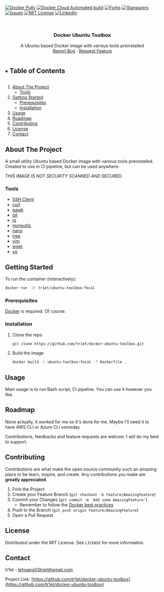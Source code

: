 <!-- PROJECT SHIELDS -->

[![Docker Pulls][docker-shield]][docker-url]
[![Docker Cloud Automated build][docker-build-shield]][docker-build-url]
[![Forks][forks-shield]][forks-url]
[![Stargazers][stars-shield]][stars-url]
[![Issues][issues-shield]][issues-url]
[![MIT License][license-shield]][license-url]
[![LinkedIn][linkedin-shield]][linkedin-url]

<!-- PROJECT LOGO -->
<br />
<p align="center">
  <h3 align="center">Docker Ubuntu Toolbox</h3>

  <p align="center">
    A Ubuntu based Docker image with various tools preinstalled
    <br />
    <a href="https://github.com/tr1et/docker-ubuntu-toolbox/issues">Report Bug</a>
    ·
    <a href="https://github.com/tr1et/docker-ubuntu-toolbox/issues">Request Feature</a>
  </p>
</p>

<!-- TABLE OF CONTENTS -->
<details open="open">
  <summary><h2 style="display: inline-block">Table of Contents</h2></summary>
  <ol>
    <li>
      <a href="#about-the-project">About The Project</a>
      <ul>
        <li><a href="#built-with">Tools</a></li>
      </ul>
    </li>
    <li>
      <a href="#getting-started">Getting Started</a>
      <ul>
        <li><a href="#prerequisites">Prerequisites</a></li>
        <li><a href="#installation">Installation</a></li>
      </ul>
    </li>
    <li><a href="#usage">Usage</a></li>
    <li><a href="#roadmap">Roadmap</a></li>
    <li><a href="#contributing">Contributing</a></li>
    <li><a href="#license">License</a></li>
    <li><a href="#contact">Contact</a></li>
  </ol>
</details>

<!-- ABOUT THE PROJECT -->
## About The Project

A small utility Ubuntu based Docker image with various tools preinstalled. Created to use in CI pipeline, but can be used anywhere.

*THIS IMAGE IS NOT SECURITY SCANNED AND SECURED.*

### Tools

* [SSH Client](https://www.openssh.com/)
* [curl](https://curl.se/)
* [gawk](https://www.gnu.org/software/gawk/)
* [git](https://git-scm.com/)
* [jq](https://stedolan.github.io/jq/)
* [moreutils](http://joeyh.name/code/moreutils/)
* [nano](https://www.nano-editor.org/)
* [tree](https://linux.die.net/man/1/tree)
* [vim](https://www.vim.org/)
* [wget](https://www.gnu.org/software/wget/)
* [yq](https://mikefarah.gitbook.io/yq/)

<!-- GETTING STARTED -->
## Getting Started

To run the container (interactively):

```bash
docker run -it tr1et/ubuntu-toolbox:focal
```

### Prerequisites

[Docker](https://www.docker.com/get-started) is required. Of course.

### Installation

1. Clone the repo

   ```sh
   git clone https://github.com/tr1et/docker-ubuntu-toolbox.git
   ```

2. Build the image

   ```sh
   docker build -t ubuntu-toolbox:focal -f Dockerfile .
   ```

<!-- USAGE EXAMPLES -->
## Usage

Main usage is to run Bash script, CI pipeline.
You can use it however you like.

<!-- ROADMAP -->
## Roadmap

None actually, it worked for me so it's done for me. Maybe I'll need it to have AWS CLI or Azure CLI someday.

Contributions, feedbacks and feature requests are welcom. I will do my best to support.

<!-- CONTRIBUTING -->
## Contributing

Contributions are what make the open source community such an amazing place to be learn, inspire, and create. Any contributions you make are **greatly appreciated**.

1. Fork the Project
2. Create your Feature Branch (`git checkout -b feature/AmazingFeature`)
3. Commit your Changes (`git commit -m 'Add some AmazingFeature'`)
    * Remember to follow the [Docker best practices](https://docs.docker.com/develop/develop-images/dockerfile_best-practices/)
4. Push to the Branch (`git push origin feature/AmazingFeature`)
5. Open a Pull Request

<!-- LICENSE -->
## License

Distributed under the MIT License. See `LICENSE` for more information.

<!-- CONTACT -->
## Contact

tr1et - lehoang03triet@gmail.com

Project Link: [https://github.com/tr1et/docker-ubuntu-toolbox](https://github.com/tr1et/docker-ubuntu-toolbox)

<!-- MARKDOWN LINKS & IMAGES -->
<!-- https://www.markdownguide.org/basic-syntax/#reference-style-links -->
[docker-shield]: https://img.shields.io/docker/pulls/tr1et/ubuntu-toolbox?style=for-the-badge
[docker-url]: https://hub.docker.com/r/tr1et/ubuntu-toolbox
[docker-build-shield]: https://img.shields.io/docker/cloud/automated/tr1et/ubuntu-toolbox?style=for-the-badge
[docker-build-url]: https://hub.docker.com/r/tr1et/ubuntu-toolbox/builds
[forks-shield]: https://img.shields.io/github/forks/tr1et/docker-ubuntu-toolbox?style=for-the-badge
[forks-url]: https://github.com/tr1et/docker-ubuntu-toolbox/network/members
[stars-shield]: https://img.shields.io/github/stars/tr1et/docker-ubuntu-toolbox?style=for-the-badge
[stars-url]: https://github.com/tr1et/docker-ubuntu-toolbox/stargazers
[issues-shield]: https://img.shields.io/github/issues/tr1et/docker-ubuntu-toolbox?style=for-the-badge
[issues-url]: https://github.com/tr1et/docker-ubuntu-toolbox/issues
[license-shield]: https://img.shields.io/github/license/tr1et/docker-ubuntu-toolbox?style=for-the-badge
[license-url]: https://github.com/tr1et/docker-ubuntu-toolbox/blob/master/LICENSE
[linkedin-shield]: https://img.shields.io/badge/-LinkedIn-black.svg?style=for-the-badge&logo=linkedin&colorB=555
[linkedin-url]: https://linkedin.com/in/triet-le-677385aa
